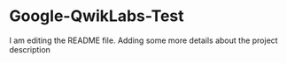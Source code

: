 # Google-QwikLabs-Test
I am editing the README file. Adding some more details about the project description
